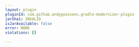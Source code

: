 ```yaml
---
layout: plugin
pluginId: com.github.andygoossens.gradle-modernizer-plugin
jarSha1: INVALID
isJarAvailable: false
error: NONE
violations: []

---
```

